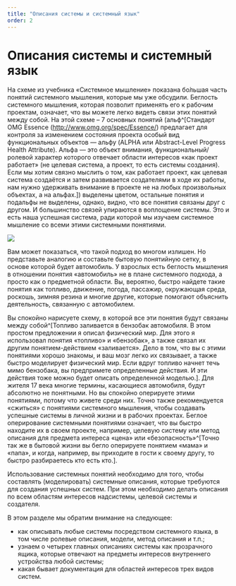 ```yaml
---
title: "Описания системы и системный язык"
order: 2
---
```


# Описания системы и системный язык

На схеме из учебника «Системное мышление» показана бо́льшая часть понятий системного мышления, которые мы уже обсудили. Беглость системного мышления, которая позволит применять его к рабочим проектам, означает, что вы можете легко видеть связи этих понятий между собой. На этой схеме – 7 основных понятий (альф^[Стандарт OMG Essence (http://www.omg.org/spec/Essence/) предлагает для контроля за изменением состояния проекта особый вид функциональных объектов — альфу (ALPHA или Abstract-Level Progress Health Attribute). Альфа — это объект внимания, функциональный/ролевой характер которого отвечает области интересов «как проект работает» (не целевая система, а проект, то есть системы создания). Если мы хотим связно мыслить о том, как работает проект, как целевая система создаётся и затем развивается создателями в ходе их работы, нам нужно удерживать внимание в проекте не на любых произвольных объектах, а на альфах.]) выделены цветом, остальные понятия и подальфы не выделены, однако, видно, что все понятия связаны друг с другом. И большинство связей упираются в воплощение системы. Это и есть наша успешная система, ради которой мы изучаем системное мышление со всеми этими системными понятиями.

![](/ru/systems-thinking-introduction/Project_Roles_And_System_Descriptions_Diagram.png)

Вам может показаться, что такой подход во многом излишен. Но представьте аналогию и составьте бытовую понятийную сетку, в основе которой будет автомобиль. У взрослых есть беглость мышления в отношении понятия «автомобиль» не в плане системного подхода, а просто как о предметной области. Вы, вероятно, быстро найдете такие понятия как топливо, движение, погода, пассажир, окружающая среда, роскошь, зимняя резина и многие другие, которые помогают объяснить деятельность, связанную с автомобилем.

Вы спокойно нарисуете схему, в которой все эти понятия будут связаны между собой^[Топливо заливается в бензобак автомобиля. В этом простом предложении я описал физический мир. Для этого я использовал понятия «топливо» и «бензобак», а также связал их другим понятием-действием «заливается». Дело в том, что вы с этими понятиями хорошо знакомы, и ваш мозг легко их связывает, а также быстро моделирует физический мир. Если вдруг топливо начнет течь мимо бензобака, вы предпримете определенные действия. И эти действия тоже можно будет описать определенной моделью.]. Для жителя 17 века многие термины, касающиеся автомобиля, будут абсолютно не понятными. Но вы спокойно оперируете этими понятиями, потому что живете среди них. Точно также рекомендуется «сжиться» с понятиями системного мышления, чтобы создавать успешные системы в личной жизни и в рабочих проектах. Беглое оперирование системными понятиями означает, что вы быстро находите их в своем проекте, например, целевую систему или метод описания для предмета интереса «цена» или «безопасность»^[Точно так же в бытовой жизни вы бегло оперируете понятием «мама» и «папа», и когда, например, вы приходите в гости к своему другу, то быстро разбираетесь кто есть кто.].

Использование системных понятий необходимо для того, чтобы составлять (моделировать) системные описания, которые требуются для создания успешных систем. При этом необходимо делать описания по всем областям интересов надсистемы, целевой системы и создателя.

В этом разделе мы обратим внимание на следующее:

* как описывать любые системы посредством системного языка, в том числе ролевые описания, модели, метод описания и т.п.;
* узнаем о четырех главных описаниях системы как прозрачного ящика, которые отвечают на предметы интересов внутреннего устройства любой системы;
* какая бывает документация для областей интересов трех видов систем.